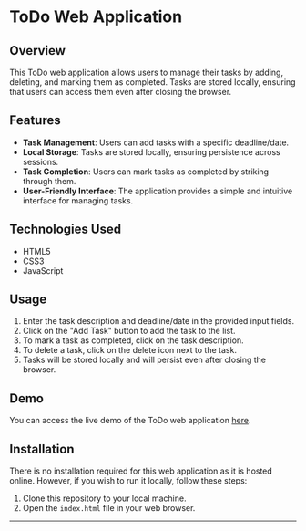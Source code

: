 # ToDo Web Application

## Overview

This ToDo web application allows users to manage their tasks by adding, deleting, and marking them as completed. Tasks are stored locally, ensuring that users can access them even after closing the browser.

## Features

- **Task Management**: Users can add tasks with a specific deadline/date.
- **Local Storage**: Tasks are stored locally, ensuring persistence across sessions.
- **Task Completion**: Users can mark tasks as completed by striking through them.
- **User-Friendly Interface**: The application provides a simple and intuitive interface for managing tasks.

## Technologies Used

- HTML5
- CSS3
- JavaScript

## Usage

1. Enter the task description and deadline/date in the provided input fields.
2. Click on the "Add Task" button to add the task to the list.
3. To mark a task as completed, click on the task description.
4. To delete a task, click on the delete icon next to the task.
5. Tasks will be stored locally and will persist even after closing the browser.

## Demo

You can access the live demo of the ToDo web application [here](https://todo-2024.netlify.app/).

## Installation

There is no installation required for this web application as it is hosted online. However, if you wish to run it locally, follow these steps:

1. Clone this repository to your local machine.
2. Open the `index.html` file in your web browser.
---
